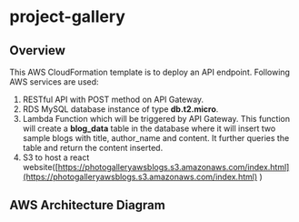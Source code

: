 # project-gallery

## Overview

This AWS CloudFormation template is to deploy an API endpoint. Following AWS services are used:

1. RESTful API with POST method on API Gateway.
2. RDS MySQL database instance of type **db.t2.micro**.
3. Lambda Function which will be triggered by API Gateway. This function will create a **blog_data** table in the database where it will insert two sample blogs with title, author_name and content. It further queries the table and return the content inserted.
4. S3 to host a react website([https://photogalleryawsblogs.s3.amazonaws.com/index.html](https://photogalleryawsblogs.s3.amazonaws.com/index.html)
   )

## AWS Architecture Diagram
